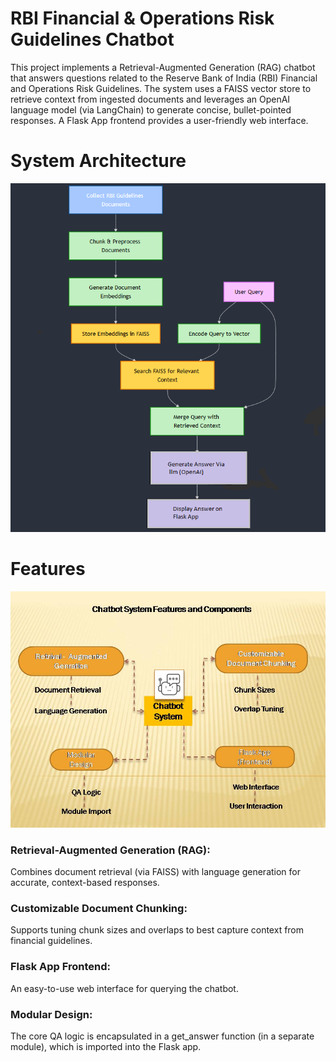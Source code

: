 # RBI Financial & Operations Risk Guidelines Chatbot

This project implements a Retrieval-Augmented Generation (RAG) chatbot that answers questions related to the Reserve Bank of India (RBI) Financial and Operations Risk Guidelines. The system uses a FAISS vector store to retrieve context from ingested documents and leverages an OpenAI language model (via LangChain) to generate concise, bullet-pointed responses. A Flask App frontend provides a user-friendly web interface.

# System Architecture

![image alt](https://github.com/sonalkothmire/GenAi_chatbot_for_Banking/blob/main/image.png)

# Features

![image alt](https://github.com/sonalkothmire/GenAi_chatbot_for_Banking/blob/main/Features.jpg)

### Retrieval-Augmented Generation (RAG):

Combines document retrieval (via FAISS) with language generation for accurate, context-based responses.

### Customizable Document Chunking:

Supports tuning chunk sizes and overlaps to best capture context from financial guidelines.

### Flask App Frontend:

An easy-to-use web interface for querying the chatbot.

### Modular Design:

The core QA logic is encapsulated in a get_answer function (in a separate module), which is imported into the Flask app.



